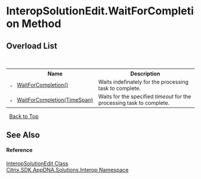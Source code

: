 # InteropSolutionEdit.WaitForCompletion Method 
 


## Overload List
&nbsp;<table><tr><th></th><th>Name</th><th>Description</th></tr><tr><td>![Public method](media/pubmethod.gif "Public method")</td><td><a href="M_Citrix_SDK_AppDNA_Solutions_Interop_InteropSolutionEdit_WaitForCompletion">WaitForCompletion()</a></td><td>
Waits indefinately for the processing task to complete.</td></tr><tr><td>![Public method](media/pubmethod.gif "Public method")</td><td><a href="M_Citrix_SDK_AppDNA_Solutions_Interop_InteropSolutionEdit_WaitForCompletion_1">WaitForCompletion(TimeSpan)</a></td><td>
Waits for the specified *timeout* for the processing task to complete.</td></tr></table>&nbsp;
<a href="#interopsolutionedit.waitforcompletion-method">Back to Top</a>

## See Also


#### Reference
<a href="T_Citrix_SDK_AppDNA_Solutions_Interop_InteropSolutionEdit">InteropSolutionEdit Class</a><br /><a href="N_Citrix_SDK_AppDNA_Solutions_Interop">Citrix.SDK.AppDNA.Solutions.Interop Namespace</a><br />